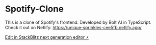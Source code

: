 # Spotify-Clone

This is a clone of Spotify's frontend. Developed by Bolt AI in TypeScript. Check it out on Netlify: https://unique-sprinkles-cee5fb.netlify.app/

[Edit in StackBlitz next generation editor ⚡️](https://stackblitz.com/~/github.com/SiamRahman29/Spotify-clone)
